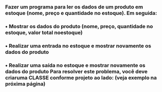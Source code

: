 ### Fazer um programa para ler os dados de um produto em estoque (nome, preço e quantidade no estoque). Em seguida:
### • Mostrar os dados do produto (nome, preço, quantidade no estoque, valor total noestoque)
### • Realizar uma entrada no estoque e mostrar novamente os dados do produto
### • Realizar uma saída no estoque e mostrar novamente os dados do produto Para resolver este problema, você deve criaruma CLASSE conforme projeto ao lado: (veja exemplo na próxima página)